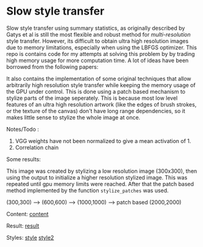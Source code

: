 # Slow style transfer

Slow style transfer using summary statistics, as originally described by Gatys et al is still the most flexible and robust method for *multi-resolution* style transfer. However, its difficult to obtain ultra high resolution images due to memory limitations, especially when using the LBFGS optimizer. This repo is contains code for my attempts at solving this problem by by trading high memory usage for more computation time. A lot of ideas have been borrowed from the following papers:

It also contains the implementation of some original techniques that allow arbitrarily high resolution style transfer while keeping the memory usage of the GPU under control. This is done using a patch based mechanism to stylize parts of the image seperately. This is because most low level features of an ultra high resolution artwork (like the edges of brush strokes, or the texture of the canvas) don't have long range dependencies, so it makes little sense to stylize the whole image at once. 

Notes/Todo :
1. VGG weights have not been normalized to give a mean activation of 1. 
2. Correlation chain

Some results:

This image was created by stylizing a low resolution image (300x300), then using the output to initialize a higher resolution stylized image. This was repeated until gpu memory limits were reached. After that the patch based method implemented by the function `stylize_patches` was used. 

(300,300) --> (600,600) --> (1000,1000) --> patch based (2000,2000)

Content:
[content](sample_images/aurat.jpeg)

Result:
[result](sample_images/final_output-1.jpg)

Styles:
[style](sample_images/head_of_pros_GAP.jpg)
[style2](sample_images/old_man_portrait_GAP.jpg)







